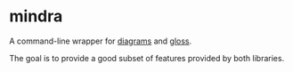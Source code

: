 # mindra

A command-line wrapper for [diagrams](https://diagrams.github.io/) and [gloss](http://gloss.ouroborus.net/).

The goal is to provide a good subset of features provided by both libraries.
